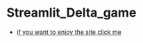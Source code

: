 # Streamlit_Delta_game
- [if you want to enjoy the site click me](https://delta-game.streamlit.app/)


